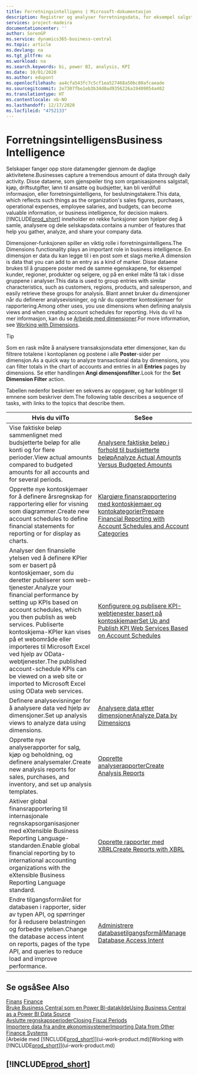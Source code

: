 ```yaml
---
title: Forretningsintelligens | Microsoft-dokumentasjon
description: Registrer og analyser forretningsdata, for eksempel salgstall, kjøp, driftsutgifter, lønn til ansatte og budsjetter, som kan være verdifull informasjon for forretningsintelligens eller beslutningstaking.
services: project-madeira
documentationcenter: ''
author: SorenGP
ms.service: dynamics365-business-central
ms.topic: article
ms.devlang: na
ms.tgt_pltfrm: na
ms.workload: na
ms.search.keywords: bi, power BI, analysis, KPI
ms.date: 10/01/2020
ms.author: edupont
ms.openlocfilehash: aa4cfa543fc7c5cf1ea527468a50bc80afcaeade
ms.sourcegitcommit: 2e7307fbe1eb3b34d0ad9356226a19409054a402
ms.translationtype: HT
ms.contentlocale: nb-NO
ms.lasthandoff: 12/17/2020
ms.locfileid: "4752133"
---
```

# <a name="business-intelligence"></a><span data-ttu-id="4a9ff-103">Forretningsintelligens</span><span class="sxs-lookup"><span data-stu-id="4a9ff-103">Business Intelligence</span></span>
<span data-ttu-id="4a9ff-104">Selskaper fanger opp store datamengder gjennom de daglige aktivitetene.</span><span class="sxs-lookup"><span data-stu-id="4a9ff-104">Businesses capture a tremendous amount of data through daily activity.</span></span> <span data-ttu-id="4a9ff-105">Disse dataene, som gjenspeiler ting som organisasjonens salgstall, kjøp, driftsutgifter, lønn til ansatte og budsjetter, kan bli verdifull informasjon, eller forretningsintelligens, for beslutningstakere.</span><span class="sxs-lookup"><span data-stu-id="4a9ff-105">This data, which reflects such things as the organization's sales figures, purchases, operational expenses, employee salaries, and budgets, can become valuable information, or business intelligence, for decision makers.</span></span> [!INCLUDE[prod_short](includes/prod_short.md)] <span data-ttu-id="4a9ff-106">inneholder en rekke funksjoner som hjelper deg å samle, analysere og dele selskapsdata.</span><span class="sxs-lookup"><span data-stu-id="4a9ff-106">contains a number of features that help you gather, analyze, and share your company data.</span></span>

<span data-ttu-id="4a9ff-107">Dimensjoner-funksjonen spiller en viktig rolle i forretningsintelligens.</span><span class="sxs-lookup"><span data-stu-id="4a9ff-107">The Dimensions functionality plays an important role in business intelligence.</span></span> <span data-ttu-id="4a9ff-108">En dimensjon er data du kan legge til i en post som et slags merke.</span><span class="sxs-lookup"><span data-stu-id="4a9ff-108">A dimension is data that you can add to an entry as a kind of marker.</span></span> <span data-ttu-id="4a9ff-109">Disse dataene brukes til å gruppere poster med de samme egenskapene, for eksempel kunder, regioner, produkter og selgere, og på en enkel måte få tak i disse gruppene i analyser.</span><span class="sxs-lookup"><span data-stu-id="4a9ff-109">This data is used to group entries with similar characteristics, such as customers, regions, products, and salesperson, and easily retrieve these groups for analysis.</span></span> <span data-ttu-id="4a9ff-110">Blant annet bruker du dimensjoner når du definerer analysevisninger, og når du oppretter kontoskjemaer for rapportering.</span><span class="sxs-lookup"><span data-stu-id="4a9ff-110">Among other uses, you use dimensions  when defining analysis views and when creating account schedules for reporting.</span></span> <span data-ttu-id="4a9ff-111">Hvis du vil ha mer informasjon, kan du se [Arbeide med dimensjoner](finance-dimensions.md).</span><span class="sxs-lookup"><span data-stu-id="4a9ff-111">For more information, see [Working with Dimensions](finance-dimensions.md).</span></span>

> [!TIP]
> <span data-ttu-id="4a9ff-112">Som en rask måte å analysere transaksjonsdata etter dimensjoner, kan du filtrere totalene i kontoplanen og postene i alle **Poster**-sider per dimensjon.</span><span class="sxs-lookup"><span data-stu-id="4a9ff-112">As a quick way to analyze transactional data by dimensions, you can filter totals in the chart of accounts and entries in all **Entries** pages by dimensions.</span></span> <span data-ttu-id="4a9ff-113">Se etter handlingen **Angi dimensjonsfilter**.</span><span class="sxs-lookup"><span data-stu-id="4a9ff-113">Look for the **Set Dimension Filter** action.</span></span>  

<span data-ttu-id="4a9ff-114">Tabellen nedenfor beskriver en sekvens av oppgaver, og har koblinger til emnene som beskriver dem.</span><span class="sxs-lookup"><span data-stu-id="4a9ff-114">The following table describes a sequence of tasks, with links to the topics that describe them.</span></span>  

| <span data-ttu-id="4a9ff-115">Hvis du vil</span><span class="sxs-lookup"><span data-stu-id="4a9ff-115">To</span></span> | <span data-ttu-id="4a9ff-116">Se</span><span class="sxs-lookup"><span data-stu-id="4a9ff-116">See</span></span> |
| --- | --- |
|<span data-ttu-id="4a9ff-117">Vise faktiske beløp sammenlignet med budsjetterte beløp for alle konti og for flere perioder.</span><span class="sxs-lookup"><span data-stu-id="4a9ff-117">View actual amounts compared to budgeted amounts for all accounts and for several periods.</span></span>|[<span data-ttu-id="4a9ff-118">Analysere faktiske beløp i forhold til budsjetterte beløp</span><span class="sxs-lookup"><span data-stu-id="4a9ff-118">Analyze Actual Amounts Versus Budgeted Amounts</span></span>](bi-how-analyze-actual-versus-budget.md)|
|<span data-ttu-id="4a9ff-119">Opprette nye kontoskjemaer for å definere årsregnskap for rapportering eller for visning som diagrammer.</span><span class="sxs-lookup"><span data-stu-id="4a9ff-119">Create new account schedules to define financial statements for reporting or for display as charts.</span></span>|[<span data-ttu-id="4a9ff-120">Klargjøre finansrapportering med kontoskjemaer og kontokategorier</span><span class="sxs-lookup"><span data-stu-id="4a9ff-120">Prepare Financial Reporting with Account Schedules and Account Categories</span></span>](bi-how-work-account-schedule.md)|
|<span data-ttu-id="4a9ff-121">Analyser den finansielle ytelsen ved å definere KPIer som er basert på kontoskjemaer, som du deretter publiserer som web-tjenester.</span><span class="sxs-lookup"><span data-stu-id="4a9ff-121">Analyze your financial performance by setting up KPIs based on account schedules, which you then publish as web services.</span></span> <span data-ttu-id="4a9ff-122">Publiserte kontoskjema-KPIer kan vises på et webområde eller importeres til Microsoft Excel ved hjelp av OData-webtjenester.</span><span class="sxs-lookup"><span data-stu-id="4a9ff-122">The published account-schedule KPIs can be viewed on a web site or imported to Microsoft Excel using OData web services.</span></span>|[<span data-ttu-id="4a9ff-123">Konfigurere og publisere KPI-webtjenester basert på kontoskjemaer</span><span class="sxs-lookup"><span data-stu-id="4a9ff-123">Set Up and Publish KPI Web Services Based on Account Schedules</span></span>](bi-how-to-set-up-and-publish-kpi-web-services-based-on-account-schedules.md)|
|<span data-ttu-id="4a9ff-124">Definere analysevisninger for å analysere data ved hjelp av dimensjoner.</span><span class="sxs-lookup"><span data-stu-id="4a9ff-124">Set up analysis views to analyze data using dimensions.</span></span>|[<span data-ttu-id="4a9ff-125">Analysere data etter dimensjoner</span><span class="sxs-lookup"><span data-stu-id="4a9ff-125">Analyze Data by Dimensions</span></span>](bi-how-analyze-data-dimension.md)|
|<span data-ttu-id="4a9ff-126">Opprette nye analyserapporter for salg, kjøp og beholdning, og definere analysemaler.</span><span class="sxs-lookup"><span data-stu-id="4a9ff-126">Create new analysis reports for sales, purchases, and inventory, and set up analysis templates.</span></span>|[<span data-ttu-id="4a9ff-127">Opprette analyserapporter</span><span class="sxs-lookup"><span data-stu-id="4a9ff-127">Create Analysis Reports</span></span>](bi-how-create-analysis-views-reports.md)|
|<span data-ttu-id="4a9ff-128">Aktiver global finansrapportering til internasjonale regnskapsorganisasjoner med eXtensible Business Reporting Language-standarden.</span><span class="sxs-lookup"><span data-stu-id="4a9ff-128">Enable global financial reporting by to international accounting organizations with the eXtensible Business Reporting Language standard.</span></span>|[<span data-ttu-id="4a9ff-129">Opprette rapporter med XBRL</span><span class="sxs-lookup"><span data-stu-id="4a9ff-129">Create Reports with XBRL</span></span>](bi-create-reports-with-xbrl.md)|
|<span data-ttu-id="4a9ff-130">Endre tilgangsformålet for databasen i rapporter, sider av typen API, og spørringer for å redusere belastningen og forbedre ytelsen.</span><span class="sxs-lookup"><span data-stu-id="4a9ff-130">Change the database access intent on reports, pages of the type API, and queries to reduce load and improve performance.</span></span>|[<span data-ttu-id="4a9ff-131">Administrere databasetilgangsformål</span><span class="sxs-lookup"><span data-stu-id="4a9ff-131">Manage Database Access Intent</span></span>](admin-data-access-intent.md)|

## <a name="see-also"></a><span data-ttu-id="4a9ff-132">Se også</span><span class="sxs-lookup"><span data-stu-id="4a9ff-132">See Also</span></span>
<span data-ttu-id="4a9ff-133">[Finans](finance.md)  </span><span class="sxs-lookup"><span data-stu-id="4a9ff-133">[Finance](finance.md)  </span></span>  
[<span data-ttu-id="4a9ff-134">Bruke Business Central som en Power BI-datakilde</span><span class="sxs-lookup"><span data-stu-id="4a9ff-134">Using Business Central as a Power BI Data Source</span></span>](across-how-use-financials-data-source-powerbi.md)  
[<span data-ttu-id="4a9ff-135">Avslutte regnskapsperioder</span><span class="sxs-lookup"><span data-stu-id="4a9ff-135">Closing Fiscal Periods</span></span>](year-close-years-periods.md)  
[<span data-ttu-id="4a9ff-136">Importere data fra andre økonomisystemer</span><span class="sxs-lookup"><span data-stu-id="4a9ff-136">Importing Data from Other Finance Systems</span></span>](across-import-data-configuration-packages.md)  
<span data-ttu-id="4a9ff-137">[Arbeide med [!INCLUDE[prod_short](includes/prod_short.md)]](ui-work-product.md)</span><span class="sxs-lookup"><span data-stu-id="4a9ff-137">[Working with [!INCLUDE[prod_short](includes/prod_short.md)]](ui-work-product.md)</span></span>

## [!INCLUDE[prod_short](includes/free_trial_md.md)]  
